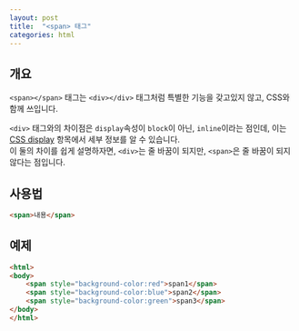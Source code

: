 ```yaml
---
layout: post
title:  "<span> 태그"
categories: html
---
```


## 개요
`<span></span>` 태그는 `<div></div>` 태그처럼 특별한 기능을 갖고있지 않고, CSS와 함께 쓰입니다.

`<div>` 태그와의 차이점은 `display`속성이 `block`이 아닌, `inline`이라는 점인데, 이는 [CSS display](das) 항목에서 세부 정보를 알 수 있습니다.  
이 둘의 차이를 쉽게 설명하자면, `<div>`는 줄 바꿈이 되지만, `<span>`은 줄 바꿈이 되지 않다는 점입니다.


## 사용법
```html
<span>내용</span>
```

## 예제
```html
<html>
<body>
	<span style="background-color:red">span1</span>
	<span style="background-color:blue">span2</span>
	<span style="background-color:green">span3</span>
</body>
</html>
```
